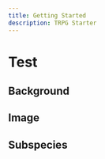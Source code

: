 ```yaml
---
title: Getting Started
description: TRPG Starter
---
```


# Test

## Background
## Image
## Subspecies